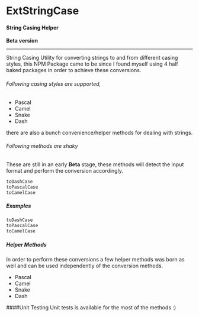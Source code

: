 # ExtStringCase
#### String Casing Helper
**Beta version**
***

String Casing Utility for converting strings to and from different casing styles,
this NPM Package came to be since I found myself using 4 half baked packages
in order to achieve these conversions.
 
###### Following casing styles are supported,
* Pascal
* Camel
* Snake
* Dash

there are also a bunch convenience/helper methods for dealing with strings.

###### Following methods are shaky
These are still in an early **Beta** stage, these methods will detect the
input format and perform the conversion accordingly.
 
```typescript
toDashCase
toPascalCase
toCamelCase
```

##### Examples
```typescript
toDashCase
toPascalCase
toCamelCase
```

##### Helper Methods
In order to perform these conversions a few helper methods was
born as well and can be used independently of the conversion methods.

* Pascal
* Camel
* Snake
* Dash

####Unit Testing
Unit tests is available for the most of the methods :)




